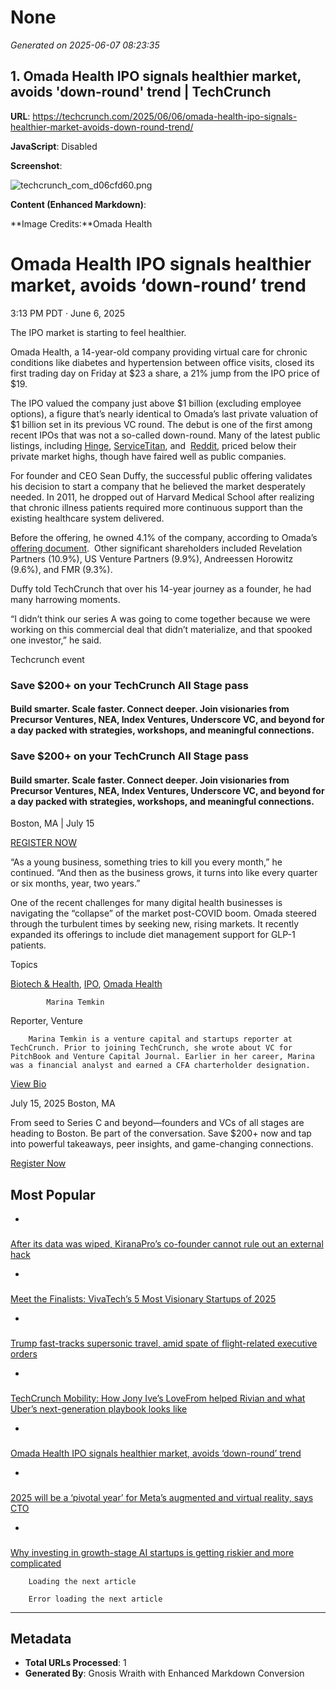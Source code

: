 # None

*Generated on 2025-06-07 08:23:35*

## 1. Omada Health IPO signals healthier market, avoids 'down-round' trend | TechCrunch

**URL**: https://techcrunch.com/2025/06/06/omada-health-ipo-signals-healthier-market-avoids-down-round-trend/

**JavaScript**: Disabled

**Screenshot**:

![techcrunch_com_d06cfd60.png](/screenshots/techcrunch_com_d06cfd60.png)

**Content (Enhanced Markdown)**:

**Image Credits:**Omada Health 

# Omada Health IPO signals healthier market, avoids ‘down-round’ trend

 

3:13 PM PDT · June 6, 2025 

The IPO market is starting to feel healthier.

Omada Health, a 14-year-old company providing virtual care for chronic conditions like diabetes and hypertension between office visits, closed its first trading day on Friday at $23 a share, a 21% jump from the IPO price of $19.

The IPO valued the company just above $1 billion (excluding employee options), a figure that’s nearly identical to Omada’s last private valuation of $1 billion set in its previous VC round. The debut is one of the first among recent IPOs that was not a so-called down-round. Many of the latest public listings, including [Hinge](https://techcrunch.com/2025/05/22/hinge-health-pops-17-but-joins-growing-ranks-of-down-round-ipos/), [ServiceTitan](https://www.cnbc.com/2024/12/11/servicetitan-prices-at-71-above-expected-range-.html), and  [Reddit](https://techcrunch.com/2024/03/20/reddit-prices-ipo-at-34-per-share-the-top-of-the-range/), priced below their private market highs, though have faired well as public companies.

For founder and CEO Sean Duffy, the successful public offering validates his decision to start a company that he believed the market desperately needed. In 2011, he dropped out of Harvard Medical School after realizing that chronic illness patients required more continuous support than the existing healthcare system delivered.  

Before the offering, he owned 4.1% of the company, according to Omada’s [offering document](https://www.sec.gov/Archives/edgar/data/1611115/000119312525129904/d785770ds1a.htm#toc785770_17).  Other significant shareholders included Revelation Partners (10.9%), US Venture Partners (9.9%), Andreessen Horowitz (9.6%), and FMR (9.3%).

Duffy told TechCrunch that over his 14-year journey as a founder, he had many harrowing moments.

“I didn’t think our series A was going to come together because we were working on this commercial deal that didn’t materialize, and that spooked one investor,” he said.

Techcrunch event

### Save $200+ on your TechCrunch All Stage pass

#### Build smarter. Scale faster. Connect deeper. Join visionaries from Precursor Ventures, NEA, Index Ventures, Underscore VC, and beyond for a day packed with strategies, workshops, and meaningful connections.

### Save $200+ on your TechCrunch All Stage pass

#### Build smarter. Scale faster. Connect deeper. Join visionaries from Precursor Ventures, NEA, Index Ventures, Underscore VC, and beyond for a day packed with strategies, workshops, and meaningful connections.

Boston, MA
|
July 15

[
REGISTER NOW
](https://techcrunch.com/events/techcrunch-all-stage-2025/?utm_source=tc&utm_medium=ad&utm_campaign=tcallstage2025&utm_content=ticketsales&promo=rb_inline&display=)

“As a young business, something tries to kill you every month,” he continued. “And then as the business grows, it turns into like every quarter or six months, year, two years.”

One of the recent challenges for many digital health businesses is navigating the “collapse” of the market post-COVID boom. Omada steered through the turbulent times by seeking new, rising markets. It recently expanded its offerings to include diet management support for GLP-1 patients.

Topics

[Biotech & Health](https://techcrunch.com/category/biotech-health/), [IPO](https://techcrunch.com/tag/ipo/), [Omada Health](https://techcrunch.com/tag/omada-health/) 

			Marina Temkin	

Reporter, Venture

		Marina Temkin is a venture capital and startups reporter at TechCrunch. Prior to joining TechCrunch, she wrote about VC for PitchBook and Venture Capital Journal. Earlier in her career, Marina was a financial analyst and earned a CFA charterholder designation.	

[View Bio ](https://techcrunch.com/author/marina-temkin/)

July 15, 2025
Boston, MA

From seed to Series C and beyond—founders and VCs of all stages are heading to Boston. Be part of the conversation. Save $200+ now and tap into powerful takeaways, peer insights, and game-changing connections.

[
					Register Now					 ](https://techcrunch.com/events/techcrunch-all-stage-2025/?utm_source=tc&utm_medium=ad&utm_campaign=tcallstage2025&utm_content=ticketsales&promo=rb_rightrail&display=)

## Most Popular

* 

### 
 [After its data was wiped, KiranaPro’s co-founder cannot rule out an external hack](https://techcrunch.com/2025/06/06/after-its-data-was-wiped-kiranapros-co-founder-cannot-rule-out-an-external-hack/)

* 

### 
 [Meet the Finalists: VivaTech’s 5 Most Visionary Startups of 2025](https://techcrunch.com/2025/06/06/meet-the-finalists-vivatechs-5-most-visionary-startups-of-2025/)

* 

### 
 [Trump fast-tracks supersonic travel, amid spate of flight-related executive orders](https://techcrunch.com/2025/06/06/trump-fast-tracks-supersonic-travel-amid-spate-of-flight-related-executive-orders/)

* 

### 
 [TechCrunch Mobility: How Jony Ive’s LoveFrom helped Rivian and what Uber’s next-generation playbook looks like](https://techcrunch.com/2025/06/06/techcrunch-mobility-how-jony-ives-lovefrom-helped-rivian-and-what-ubers-next-generation-playbook-looks-like/)

* 

### 
 [Omada Health IPO signals healthier market, avoids ‘down-round’ trend](https://techcrunch.com/2025/06/06/omada-health-ipo-signals-healthier-market-avoids-down-round-trend/)

* 

### 
 [2025 will be a ‘pivotal year’ for Meta’s augmented and virtual reality, says CTO](https://techcrunch.com/2025/06/06/2025-will-be-a-pivotal-year-for-metas-augmented-and-virtual-reality-says-cto/)

* 

### 
 [Why investing in growth-stage AI startups is getting riskier and more complicated](https://techcrunch.com/2025/06/06/why-investing-in-growth-stage-ai-startups-is-getting-riskier-and-more-complicated/)

		Loading the next article		

		Error loading the next article	

---

## Metadata

- **Total URLs Processed**: 1
- **Generated By**: Gnosis Wraith with Enhanced Markdown Conversion
